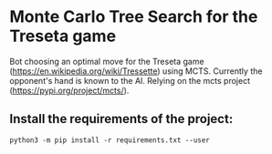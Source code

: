 # Monte Carlo Tree Search for the Treseta game

Bot choosing an optimal move for the Treseta game (https://en.wikipedia.org/wiki/Tressette) using MCTS. Currently the opponent's hand is known to the AI. Relying on the mcts project (https://pypi.org/project/mcts/).

## Install the requirements of the project:

```
python3 -m pip install -r requirements.txt --user
```


